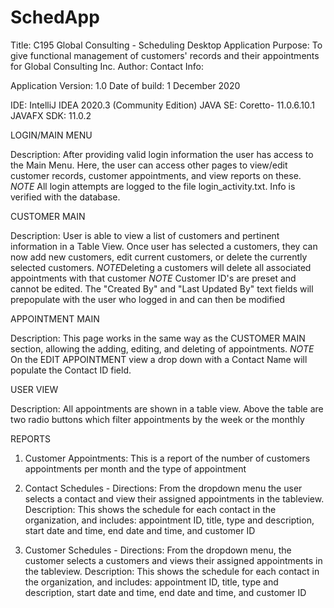 # SchedApp

Title: C195 Global Consulting - Scheduling Desktop Application
Purpose: To give functional management of customers' records and their appointments for Global Consulting Inc.
Author: 
Contact Info: 

Application Version: 1.0
Date of build: 1 December 2020

IDE: IntelliJ IDEA 2020.3 (Community Edition)
JAVA SE: Coretto- 11.0.6.10.1
JAVAFX SDK: 11.0.2

LOGIN/MAIN MENU

Description: After providing valid login information the user has access to the Main Menu. Here, the user can access other pages to view/edit customer records, customer appointments, and view reports on these.
*NOTE* All login attempts are logged to the file login_activity.txt. Info is verified with the database.

CUSTOMER MAIN

 Description: User is able to view a list of customers and pertinent information in a Table View. Once user has selected a customers, they can now add new customers, edit current customers, or delete the currently
 selected customers.
*NOTE*Deleting a customers will delete all associated appointments with that customer
*NOTE* Customer ID's are preset and cannot be edited. The "Created By" and "Last Updated By" text fields will prepopulate with the user who logged in and can then be modified

APPOINTMENT MAIN

Description: This page works in the same way as the CUSTOMER MAIN section, allowing the adding, editing, and deleting of appointments.
*NOTE* On the EDIT APPOINTMENT view a drop down with a Contact Name will populate the Contact ID field.

USER VIEW

Description: All appointments are shown in a table view. Above the table are two radio buttons which filter appointments by the week or the monthly

REPORTS
1. Customer Appointments: This is a report of the number of customers appointments per month and the type of appointment

2. Contact Schedules - Directions: From the dropdown menu the user selects a contact and view their assigned appointments in the tableview.
Description: This shows the schedule for each contact in the organization, and includes: appointment ID, title, type and description, start date and time, end date and time, and customer ID

3. Customer Schedules - Directions: From the dropdown menu, the customer selects a customers and views their assigned appointments in the tableview.
Description: This shows the schedule for each contact in the organization, and includes: appointment ID, title, type and description, start date and time, end date and time, and customer ID
